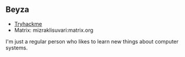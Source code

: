 ## Beyza 

- [Tryhackme](https://tryhackme.com/p/mizraklisuvari)
- Matrix: mizraklisuvari:matrix.org

I'm just a regular person who likes to learn new things about computer systems.

